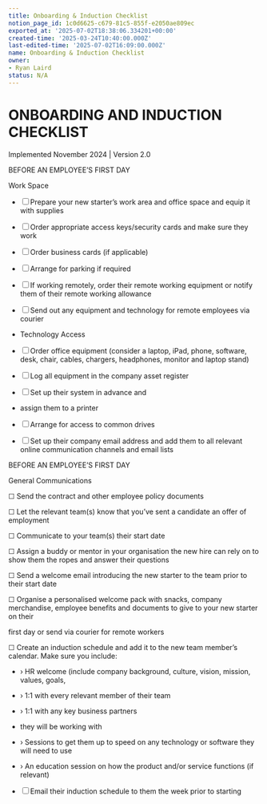 ```yaml
---
title: Onboarding & Induction Checklist
notion_page_id: 1c0d6625-c679-81c5-855f-e2050ae809ec
exported_at: '2025-07-02T18:38:06.334201+00:00'
created-time: '2025-03-24T10:40:00.000Z'
last-edited-time: '2025-07-02T16:09:00.000Z'
name: Onboarding & Induction Checklist
owner:
- Ryan Laird
status: N/A
---
```


# ONBOARDING AND INDUCTION CHECKLIST

Implemented November 2024  | Version 2.0

BEFORE AN EMPLOYEE’S FIRST DAY

Work Space

- ☐ Prepare your new starter’s work area and office space and equip it with supplies

- ☐ Order appropriate access keys/security cards and make sure they work

- ☐ Order business cards (if applicable)

- ☐ Arrange for parking if required

- ☐ If working remotely, order their remote working equipment or notify them of their remote working allowance

- ☐ Send out any equipment and technology for remote employees via courier

- Technology Access

- ☐ Order office equipment (consider a laptop, iPad, phone, software, desk, chair, cables, chargers, headphones, monitor and laptop stand)

- ☐ Log all equipment in the company asset register

- ☐ Set up their system in advance and

- assign them to a printer

- ☐ Arrange for access to common drives

- ☐ Set up their company email address and add them to all relevant online communication channels and email lists

BEFORE AN EMPLOYEE’S FIRST DAY

General Communications

☐ Send the contract and other employee policy documents

☐ Let the relevant team(s) know that you’ve sent a candidate an offer of employment

☐ Communicate to your team(s) their start date

☐ Assign a buddy or mentor in your organisation the new hire can rely on to show them the ropes and answer their questions

☐ Send a welcome email introducing the new starter to the team prior to their start date

☐ Organise a personalised welcome pack with snacks, company merchandise, employee benefits and documents to give to your new starter on their

first day or send via courier for remote workers

☐ Create an induction schedule and add it to the new team member’s calendar. Make sure you include:

- › HR welcome (include company background, culture, vision, mission, values, goals,

- › 1:1 with every relevant member of their team

- › 1:1 with any key business partners

- they will be working with

- › Sessions to get them up to speed on any technology or software they will need to use

- › An education session on how the product and/or service functions (if relevant)

- ☐ Email their induction schedule to them the week prior to starting